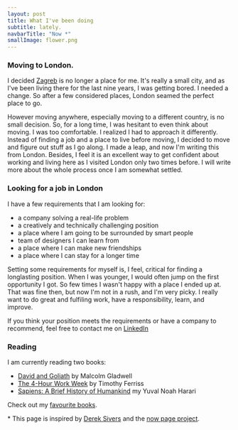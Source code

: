 ```yaml
---
layout: post
title: What I've been doing
subtitle: lately.
navbarTitle: "Now *"
smallImage: flower.png
---
```


<!-- ### Building this personal site / portfolio
For some time now I was avare of how much imposter sindrom I have suffered. I have been extremly unopened with sharing anything with the world. And for last couple of moonts I have been trying to shutter ground below my feet. I was trying to break my inconfidences. -->

### Moving to London.
I decided [Zagreb](https://www.google.com/search?q=Zagreb) is no longer a place for me. It's really a small city, and as I've been living there for the last nine years, I was getting bored. I needed a change. So after a few considered places, London seamed the perfect place to go.

However moving anywhere, especially moving to a different country, is no small decision. So, for a long time, I was hesitant to even think about moving. I was too comfortable. I realized I had to approach it differently. Instead of finding a job and a place to live before moving, I decided to move and figure out stuff as I go along. I made a leap, and now I'm writing this from London. Besides, I feel it is an excellent way to get confident about working and living here as I visited London only two times before. I will write more about the whole process once I am somewhat settled.

### Looking for a job in London
I have a few requirements that I am looking for:
- a company solving a real-life problem
- a creatively and technically challenging position
- a place where I am going to be surrounded by smart people
- team of designers I can learn from
- a place where I can make new friendships
- a place where I can stay for a longer time 

Setting some requirements for myself is, I feel, critical for finding a longlasting position. When I was younger, I would often jump on the first opportunity I got. So few times I wasn't happy with a place I ended up at. That was fine then, but now I'm not in a rush, and I'm very picky. I really want to do great and fulfiling work, have a responsibility, learn, and improve.

If you think your position meets the requirements or have a company to recommend, feel free to contact me on [LinkedIn](#)


### Reading
I am currently reading two books:
- [David and Goliath](https://www.gladwellbooks.com/titles/malcolm-gladwell/david-and-goliath/9780316204361/) by Malcolm Gladwell
- [The 4-Hour Work Week](https://www.amazon.com/4-Hour-Workweek-Escape-Live-Anywhere/dp/0307465357/?tag=offsitoftimfe-20) by Timothy Ferriss
- [Sapiens: A Brief History of Humankind](https://www.amazon.com/dp/0062316117/ref=cm_sw_em_r_mt_dp_U_avMGDbDQ9MCEX) my Yuval Noah Harari

Check out my [favourite books](/book-list#favourite-books).

<!-- I have also started a few more, but they stayed with a friend of mine. There was no more space in my bags to London. Why am I reading more than one book at the time? Read [here](/how-I-learned-to-read). -->

<span class="info">* This page is inspired by [Derek Sivers](https://sivers.org/) and the [now page project](https://nownownow.com/about).</span>

<script>
import simg from '@/components/simg.vue'
export default {
  components: {
    simg
  }
}
</script>
<style lang="stylus">
/*.now
  .small-image
    bottom: 0;
    right: 100px;
    width 43px*/
</style> 
